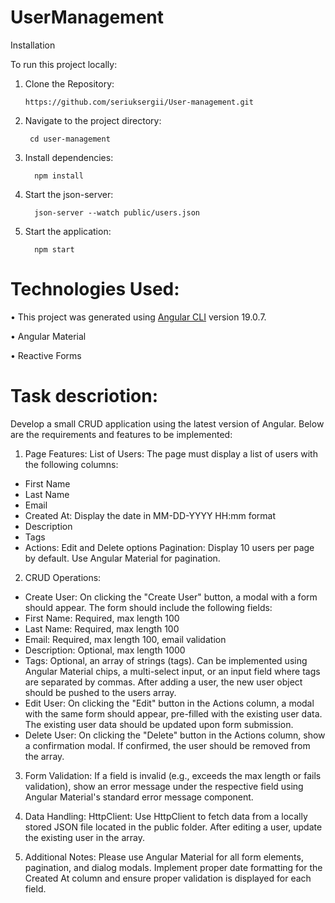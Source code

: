 # UserManagement


Installation

To run this project locally:

1.	Clone the Repository:

        https://github.com/seriuksergii/User-management.git

2.	Navigate to the project directory:

         cd user-management

3.	Install dependencies:

          npm install

4.	Start the json-server:  

          json-server --watch public/users.json

5.	Start the application:
 
          npm start   



# Technologies Used:

• This project was generated using [Angular CLI](https://github.com/angular/angular-cli) version 19.0.7.

• Angular Material

• Reactive Forms

# Task descriotion:

Develop a small CRUD application using the latest version of Angular. Below are the requirements and features to be implemented:

1. Page Features:
List of Users: The page must display a list of users with the following columns:
- First Name
- Last Name
- Email
- Created At: Display the date in MM-DD-YYYY HH:mm format
- Description
- Tags
- Actions: Edit and Delete options
Pagination: Display 10 users per page by default. Use Angular Material for pagination.

2. CRUD Operations:
- Create User:
On clicking the "Create User" button, a modal with a form should appear.
The form should include the following fields:
- First Name: Required, max length 100
- Last Name: Required, max length 100
- Email: Required, max length 100, email validation
- Description: Optional, max length 1000
- Tags: Optional, an array of strings (tags). Can be implemented using Angular Material chips, a multi-select input, or an input field where tags are separated by commas.
After adding a user, the new user object should be pushed to the users array.
- Edit User:
On clicking the "Edit" button in the Actions column, a modal with the same form should appear, pre-filled with the existing user data.
The existing user data should be updated upon form submission.
- Delete User:
On clicking the "Delete" button in the Actions column, show a confirmation modal.
If confirmed, the user should be removed from the array.

3. Form Validation:
If a field is invalid (e.g., exceeds the max length or fails validation), show an error message under the respective field using Angular Material's standard error message component.

5. Data Handling:
HttpClient: Use HttpClient to fetch data from a locally stored JSON file located in the public folder.
After editing a user, update the existing user in the array.

7. Additional Notes:
Please use Angular Material for all form elements, pagination, and dialog modals.
Implement proper date formatting for the Created At column and ensure proper validation is displayed for each field.




          




